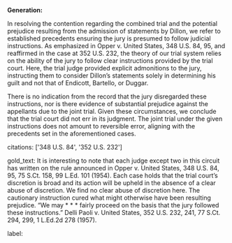 **Generation:**

In resolving the contention regarding the combined trial and the potential prejudice resulting from the admission of statements by Dillon, we refer to established precedents ensuring the jury is presumed to follow judicial instructions. As emphasized in Opper v. United States, 348 U.S. 84, 95, and reaffirmed in the case at 352 U.S. 232, the theory of our trial system relies on the ability of the jury to follow clear instructions provided by the trial court. Here, the trial judge provided explicit admonitions to the jury, instructing them to consider Dillon’s statements solely in determining his guilt and not that of Endicott, Bartello, or Duggar.

There is no indication from the record that the jury disregarded these instructions, nor is there evidence of substantial prejudice against the appellants due to the joint trial. Given these circumstances, we conclude that the trial court did not err in its judgment. The joint trial under the given instructions does not amount to reversible error, aligning with the precedents set in the aforementioned cases.

citations: ['348 U.S. 84', '352 U.S. 232']

gold_text: It is interesting to note that each judge except two in this circuit has written on the rule announced in Opper v. United States, 348 U.S. 84, 95, 75 S.Ct. 158, 99 L.Ed. 101 (1954). Each case holds that the trial court’s discretion is broad and its action will be upheld in the absence of a clear abuse of discretion. We find no clear abuse of discretion here. The cautionary instruction cured what might otherwise have been resulting prejudice. “We may * * * fairly proceed on the basis that the jury followed these instructions.” Delli Paoli v. United States, 352 U.S. 232, 241, 77 S.Ct. 294, 299, 1 L.Ed.2d 278 (1957).

label: 